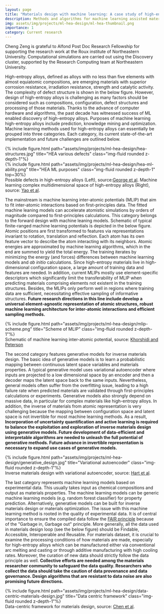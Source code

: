 ```yaml
---
layout: page
title: "Materials design with machine learning: A case study of high-entropy alloys"
description: Methods and algorithms for machine learning assisted materials design
img: assets/img/projects/ml-hea-design/ml-hea-thumbnail.png
importance: 1
category: Current research
---
```


Cheng Zeng is grateful to Alfond Post Doc Research Fellowship for supporting the research work at the Roux institute of Northeastern University. Computational simulations are carried out using the Discovery cluster, supported by the Research Computing team at Northeastern University.

High-entropy alloys, defined as alloys with no less than five elements with almost equiatomic compositions, are emerging materials with superior corrosion resistance, irradiation resistance, strength and catalytic activity.
The complexity of defect structure is shown in the below figure.
However, design of high-entropy alloys is challenging as many factors should be considered such as compositions, configuration, defect structures and processing of those materials. Thanks to the advance of computer hardware and algorithms, the past decade has witnessed success of ML enabled discovery of high-entropy alloys.
Purposes of machine learning high-entropy alloys include prediction, knowledge mining and optimization.
Machine learning methods used for high-entropy alloys can essentially be grouped into three categories. Each category, its current state-of-the-art implementation and future challenges are outlined below.

<div class="row justify-content-sm-center">
    <div class="col-sm-5 mt-3 mt-md-0">
        {% include figure.html path="assets/img/projects/ml-hea-design/hea-structures.jpg" title="HEA various defects" class="img-fluid rounded z-depth-1"%}
    </div>
    <div class="col-sm-6 mt-3 mt-md-0">
        {% include figure.html path="assets/img/projects/ml-hea-design/hea-ml-ability.png" title="HEA ML purposes" class="img-fluid rounded z-depth-1" top=30%}
    </div>
</div>
<div class="caption">
    Possible defects in high-entropy alloys (Left), source:<a href="https://www.nature.com/articles/s41578-019-0121-4">George et al</a>. Machine learning complex multidimensional space of high-entropy alloys (Right), source: <a href="https://www.science.org/doi/10.1126/science.abn3103?url_ver=Z39.88-2003&rfr_id=ori:rid:crossref.org&rfr_dat=cr_pub%20%200pubmed">Yao et al</a>.
</div>

The mainstream is machine learning inter-atomic potentials (MLIP) that aim to fit inter-atomic interactions based on first-principles data. The fitted machine leaning models can accelerate atomistic simulations by orders of magnitude compared to first-principles calculations. This category belongs to the forward design with machine leaning models. Schematic of typical finite-ranged machine learning potentials is depicted in the below figure. Atomic positions are first transformed to features via representations invariant to rotation, translation and reflection. Each atom has its own feature vector to describe the atom interacting with its neighbors. Atomic energies are approximated by machine learning algorithms, which in the end are summed to yield the total energy. The training iterates by minimizing the energy (and forces) differences between machine learning models and *ab initio* calculations. Since high-entropy materials live in high-dimensional configuration space, a large amount of training data and features are needed. In addition, current MLIPs mostly use element-specific descriptors which significantly limit the transferability of MLIP when predicting materials comprising elements not existent in the training structures. Besides, the MLIPs only perform well in regions where training data are sufficient, necessitating effective sampling of informative structures. **Future research directions in this line include develop a universal element-agnostic representation of atomic structures, robust machine learning architecture for inter-atomic interactions and efficient sampling methods.**

<div class="row justify-content-sm-center">
    {% include figure.html path="assets/img/projects/ml-hea-design/mlip-scheme.png" title="Scheme of MLIP" class="img-fluid rounded z-depth-1"%}
</div>
<div class="caption">
    Schematic of machine learning inter-atomic potential, source: <a href='https://www.sciencedirect.com/science/article/pii/S0010465516301266?via%3Dihub'>Khorshidi and Peterson</a>
</div>

The second category features generative models for inverse materials design. The basic idea of generative models is to learn a probabilistic mapping between continuous latent space variables and materials properties. A typical generative model uses variational autoencoder where inputs are projected to a low dimensional space by an encoder and then a decoder maps the latent space back to the same inputs. Nevertheless, general models often suffer from the overfitting issue, leading to a high failure rate when predicted materials are validated through first-principles calculations or experiments. Generative models also strongly depend on massive data, in particular for complex materials like high-entropy alloys. In addition, the inverse of materials from atomic representation is very challenging because the mapping between configuration space and latent space is not invertible for most machine learning methods. As a result, **Incorporation of uncertainty quantification and active learning is required to balance the exploitation and exploration of inverse materials design using generative models. Future development of data-efficient and interpretable algorithms are needed to unleash the full potential of generative methods. Future advance in invertible representation is necessary to expand use cases of generative models.**

<div class="row justify-content-sm-center">
        {% include figure.html path="assets/img/projects/ml-hea-design/generative_design.jpg" title="Variational autoencoder" class="img-fluid rounded z-depth-1"%}
</div>
<div class="caption">
    Inverse materials design with variational autoencoder, source: <a href='https://www.nature.com/articles/s41578-021-00340-w'>Hart et al</a>.
</div>

The last category represents machine learning models based on experimental data. This usually takes input as chemical compositions and output as materials properties. The machine learning models can be generic machine learning models (e.g. random forest classifier) for property prediction. Alternatively, generative models can be built for inverse materials design or materials optimization. The issue with this machine learning method is rooted in the quality of experimental data. It is of central importance to ensure the compiled data follow the <a href='https://www.nature.com/articles/sdata201618'>FAIR principle</a> because of the "Garbage in, Garbage out" principle. More generally, all the data used in materials design loop (see the below figure) should be Findable, Accessible, Interoperable and Reusable. For materials dataset, it is crucial to examine the processing conditions of how materials are made, especially for high-entropy alloys which can be manufactured  either via conventional arc melting and casting or through additive manufacturing with high cooling rates. Moreover, the curation of new data should strictly follow the data principle as well. **Collective efforts are needed among the materials researcher community to safeguard the data quality. Researchers who collect the data should take the caution of data provenance and data governance. Design algorithms that are resistant to data noise are also promising future directions.**

<div class="row justify-content-sm-center">
    <div class="col-sm-10 mt-3 mt-md-0">
        {% include figure.html path="assets/img/projects/ml-hea-design/data-centric-materials-design.jpg" title="Data centric framework" class="img-fluid rounded z-depth-1"%}
    </div>
</div>
<div class="caption">
    Data-centric framework for materials design, source: <a href='https://www.sciencedirect.com/science/article/pii/S209580992200056X'>Chen et al</a>.
</div>